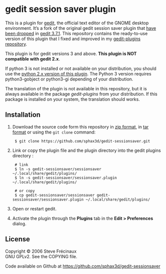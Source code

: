 # gedit session saver plugin

This is a plugin for [gedit][1], the official text editor of the GNOME desktop environment. It’s a fork of the original gedit session saver plugin that [have been dropped][2] in [gedit 3.7.1][3]. This repository contains the ready-to-use version of this plugin that I fixed and improved in my [gedit-plugins repository][4].

This plugin is for gedit versions 3 and above. **This plugin is NOT compatible with gedit 2.x**.

If python 3 is not installed or not available on your distribution, you should use the [python 2.x version of this plugin][5]. The Python 3 version requires python3-gobject or python3-gi depending of your distribution.

The translation of the plugin is not available in this repository, but it is always available in the package _gedit-plugins_ from your distribution. If this package is installed on your system, the translation should works.

[1]: https://projects.gnome.org/gedit/ "gedit text editor"
[2]: https://git.gnome.org/browse/gedit-plugins/commit/?id=7abf46cf9c6e3f12798e813ffeac28e3594167f0 "commit of the drop of the session saver plugin"
[3]: https://git.gnome.org/browse/gedit-plugins/commit/?id=b4b1601b8bc21c43db7b0142ace22040a24b31d2 "commit of the gedit-plugins 3.7.1 release"
[4]: https://github.com/sphax3d/gedit-plugins "sessionsaver-plugin branch in my gedit-plugins repository"
[5]: https://github.com/sphax3d/gedit-sessionsaver/tree/python2.x "python2.x branch of the session saver plugin"

## Installation

1. Download the source code form this repository in [zip format](https://github.com/sphax3d/gedit-sessionsaver/zipball/master), in [tar format](https://github.com/sphax3d/gedit-sessionsaver/tarball/master) or using the `git clone` command:

        $ git clone https://github.com/sphax3d/gedit-sessionsaver.git

2. Link or copy the plugin file and the plugin directory into the gedit plugins directory :

        # link
        $ ln -s gedit-sessionsaver/sessionsaver ~/.local/share/gedit/plugins/
        $ ln -s gedit-sessionsaver/sessionsaver.plugin ~/.local/share/gedit/plugins/
        
        # or copy 
        $ cp gedit-sessionsaver/sessionsaver gedit-sessionsaver/sessionsaver.plugin ~/.local/share/gedit/plugins/

3. Open or restart gedit.
4. Activate the plugin through the **Plugins** tab in the **Edit > Preferences** dialog.

## License

Copyright © 2006 Steve Frécinaux  
GNU GPLv2. See the COPYING file.

Code available on Github at https://github.com/sphax3d/gedit-sessionsaver
